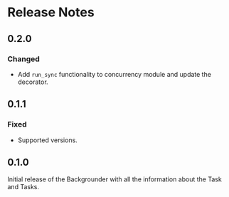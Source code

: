 # Release Notes

## 0.2.0

### Changed

- Add `run_sync` functionality to concurrency module and update the decorator.

## 0.1.1

### Fixed

- Supported versions.

## 0.1.0

Initial release of the Backgrounder with all the information
about the Task and Tasks.
